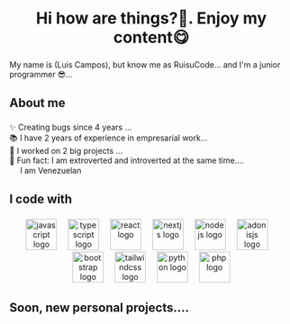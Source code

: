 <h1 align="center">Hi how are things?🥑. Enjoy my content😋</h1>

###

<p align="left">My name is  (Luis Campos), but know me as RuisuCode... and I'm a junior programmer 😎...</p>

###

<h2 align="left">About me</h2>

###

<p align="left">✨ Creating bugs since 4 years ...<br>📚 I have 2 years of experience in empresarial work...<br>🎯 I worked on 2 big projects ...<br>🎲 Fun fact: I am extroverted and introverted at the same time.... <br>
<img src="https://github.com/RuisuCode/ruisucode/assets/143910235/4460cec9-a0d3-4ff9-addb-3fc4d7a67933" height="15"   /> I am Venezuelan
</p>

###

<h2 align="left">I code with</h2>

###

<div align="center">
  <img src="https://cdn.jsdelivr.net/gh/devicons/devicon/icons/javascript/javascript-original.svg" height="55" alt="javascript logo"  />
  <img width="12" />
  <img src="https://cdn.jsdelivr.net/gh/devicons/devicon/icons/typescript/typescript-original.svg" height="55" alt="typescript logo"  />
  <img width="12" />
  <img src="https://cdn.jsdelivr.net/gh/devicons/devicon/icons/react/react-original.svg" height="55" alt="react logo"  />
  <img width="12" />
  <img src="https://cdn.jsdelivr.net/gh/devicons/devicon/icons/nextjs/nextjs-original.svg" height="55" alt="nextjs logo"  />
  <img width="12" />
  <img src="https://cdn.jsdelivr.net/gh/devicons/devicon/icons/nodejs/nodejs-original.svg" height="55" alt="nodejs logo"  />
  <img width="12" />
  <img src="https://cdn.jsdelivr.net/gh/devicons/devicon/icons/adonisjs/adonisjs-original.svg" height="55" alt="adonisjs logo"  />
  <img width="12" />
  <img src="https://cdn.jsdelivr.net/gh/devicons/devicon/icons/bootstrap/bootstrap-original.svg" height="55" alt="bootstrap logo"  />
  <img width="12" />
  <img src="https://cdn.jsdelivr.net/gh/devicons/devicon/icons/tailwindcss/tailwindcss-original-wordmark.svg" height="55" alt="tailwindcss logo"  />
  <img width="12" />
  <img src="https://cdn.jsdelivr.net/gh/devicons/devicon/icons/python/python-original.svg" height="55" alt="python logo"  />
  <img width="12" />
  <img src="https://cdn.jsdelivr.net/gh/devicons/devicon/icons/php/php-original.svg" height="55" alt="php logo"  />
</div>

###

<h2 align="left">Soon, new personal projects....</h2>

###
